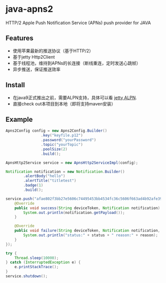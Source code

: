 # java-apns2
HTTP/2 Apple Push Notification Service (APNs) push provider for JAVA
## Features

- 使用苹果最新的推送协议（基于HTTP/2）
- 基于jetty Http2Client
- 基于线程池，维持到APNs的长连接（断线重连，定时发送心跳帧）
- 异步推送，保证推送效率

## Install

- 在java9正式推出之前，需要ALPN支持，具体可以看 [jetty ALPN](http://www.eclipse.org/jetty/documentation/current/alpn-chapter.html).
- 直接check out本项目到本地（即将支持maven安装）


## Example

```java
Apns2Config config = new Apns2Config.Builder()
                .key("keyfile.p12")
                .password("yourPassword")
                .topic("yourTopic")
                .poolSize(2)
                .build();

ApnsHttp2Service service = new ApnsHttp2ServiceImpl(config);

Notification notification = new Notification.Builder()
        .alertBody("hello")
        .alertTitle("titletest")
        .badge(1)
        .build();

service.push("afae802f3bb27e5606c74495453bb4534fc36c5606f663ad4b92afe392e5d7d2", notification, new ResponseListener() {
    @Override
    public void success(String deviceToken, Notification notification) {
        System.out.println(notification.getPayload());
    }

    @Override
    public void failure(String deviceToken, Notification notification, int status, String reason) {
        System.out.println("status:" + status + " reason:" + reason);
    }
});

try {
    Thread.sleep(10000);
} catch (InterruptedException e) {
    e.printStackTrace();
}
service.shutdown();
```
